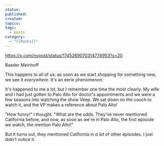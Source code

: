 ```yaml
---
status: 
published: 
created: 
topics: 
tags:
  - posts
category:
  - "[[Posts]]"
---
```

https://x.com/nypost/status/1745269070314774953?s=20

Baader Meinhoff

This happens to all of us: as soon as we start shopping for something new, we see it *everywhere*. It's an eerie phenomenon.

It's happened to me a lot, but I remember one time the most clearly. My wife and I had just gotten to Palo Alto for doctor's appointments and we were a few seasons into watching the show Veep. We sat down on the couch to watch it, and the VP makes a reference about Palo Alto!

"How funny!" I thought. "What are the odds. They've never mentioned California before, and now, as soon as we're in Palo Alto, the first episode we watch, the mention Palo Alto!"

But it turns out, they mentioned California in *a lot* of other episodes. I just didn't notice it.